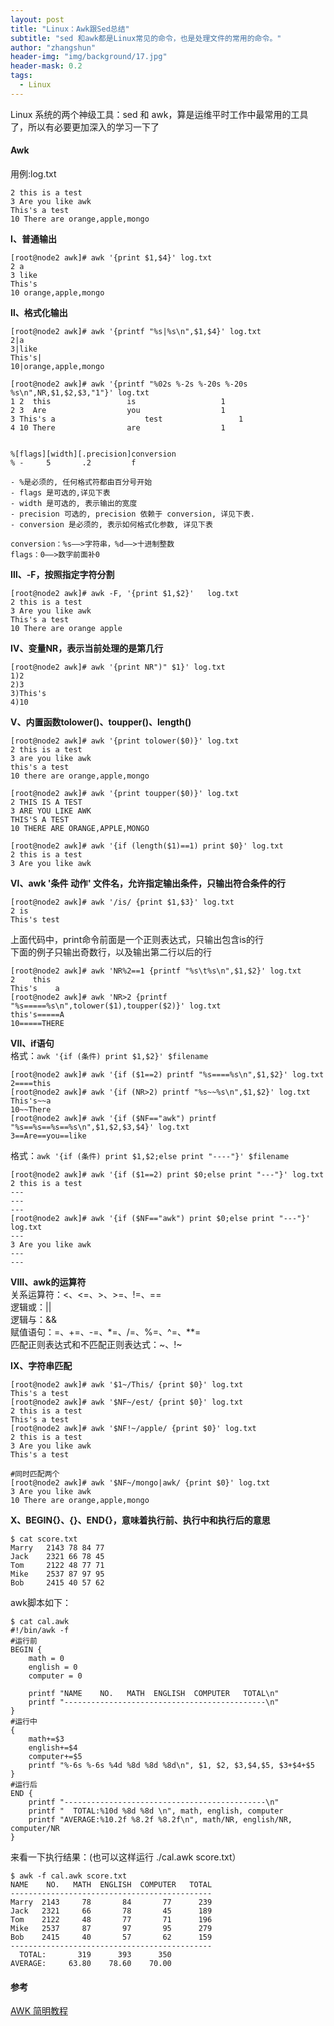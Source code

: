 ```yaml
---
layout: post
title: "Linux：Awk跟Sed总结"
subtitle: "sed 和awk都是Linux常见的命令，也是处理文件的常用的命令。"
author: "zhangshun"
header-img: "img/background/17.jpg"
header-mask: 0.2
tags:
  - Linux
---
```


Linux 系统的两个神级工具：sed 和 awk，算是运维平时工作中最常用的工具了，所以有必要更加深入的学习一下了

#### Awk

用例:log.txt
```
2 this is a test
3 Are you like awk
This's a test
10 There are orange,apple,mongo
```

**Ⅰ、普通输出**
```
[root@node2 awk]# awk '{print $1,$4}' log.txt
2 a
3 like
This's
10 orange,apple,mongo
```

**Ⅱ、格式化输出**

```
[root@node2 awk]# awk '{printf "%s|%s\n",$1,$4}' log.txt
2|a
3|like
This's|
10|orange,apple,mongo
```
```
[root@node2 awk]# awk '{printf "%02s %-2s %-20s %-20s %s\n",NR,$1,$2,$3,"1"}' log.txt
1 2  this                 is                   1
2 3  Are                  you                  1
3 This's a                    test                 1
4 10 There                are                  1


%[flags][width][.precision]conversion 
% -     5       .2         f

- %是必须的, 任何格式符都由百分号开始
- flags 是可选的,详见下表
- width 是可选的, 表示输出的宽度
- precision 可选的, precision 依赖于 conversion, 详见下表.
- conversion 是必须的, 表示如何格式化参数, 详见下表

conversion：%s——>字符串，%d——>十进制整数
flags：0——>数字前面补0
```

**Ⅲ、-F，按照指定字符分割**

```
[root@node2 awk]# awk -F, '{print $1,$2}'   log.txt
2 this is a test
3 Are you like awk
This's a test
10 There are orange apple
```

**Ⅳ、变量NR，表示当前处理的是第几行**

```
[root@node2 awk]# awk '{print NR")" $1}' log.txt
1)2
2)3
3)This's
4)10
```

**Ⅴ、内置函数tolower()、toupper()、length()**
```
[root@node2 awk]# awk '{print tolower($0)}' log.txt 
2 this is a test
3 are you like awk
this's a test
10 there are orange,apple,mongo
```
```
[root@node2 awk]# awk '{print toupper($0)}' log.txt 
2 THIS IS A TEST
3 ARE YOU LIKE AWK
THIS'S A TEST
10 THERE ARE ORANGE,APPLE,MONGO
```
```
[root@node2 awk]# awk '{if (length($1)==1) print $0}' log.txt 
2 this is a test
3 Are you like awk
```

**Ⅵ、awk '条件 动作' 文件名，允许指定输出条件，只输出符合条件的行**
```
[root@node2 awk]# awk '/is/ {print $1,$3}' log.txt
2 is
This's test
```
上面代码中，print命令前面是一个正则表达式，只输出包含is的行<br>
下面的例子只输出奇数行，以及输出第二行以后的行
```
[root@node2 awk]# awk 'NR%2==1 {printf "%s\t%s\n",$1,$2}' log.txt
2    this
This's    a
[root@node2 awk]# awk 'NR>2 {printf "%s=====%s\n",tolower($1),toupper($2)}' log.txt
this's=====A
10=====THERE
```

**Ⅶ、if语句**<br>
格式：`awk '{if (条件) print $1,$2}' $filename`
```
[root@node2 awk]# awk '{if ($1==2) printf "%s====%s\n",$1,$2}' log.txt
2====this
[root@node2 awk]# awk '{if (NR>2) printf "%s~~%s\n",$1,$2}' log.txt
This's~~a
10~~There
[root@node2 awk]# awk '{if ($NF=="awk") printf "%s==%s==%s==%s\n",$1,$2,$3,$4}' log.txt
3==Are==you==like
```
格式：`awk '{if (条件) print $1,$2;else print "----"}' $filename`
```
[root@node2 awk]# awk '{if ($1==2) print $0;else print "---"}' log.txt
2 this is a test
---
---
---
[root@node2 awk]# awk '{if ($NF=="awk") print $0;else print "---"}' log.txt
---
3 Are you like awk
---
---
```

**Ⅷ、awk的运算符**<br>
关系运算符：<、<=、>、>=、!=、==<br>
逻辑或：||<br>
逻辑与：&&<br>
赋值语句：=、+=、-=、*=、/=、%=、^=、**=<br>
匹配正则表达式和不匹配正则表达式：~、!~

**Ⅸ、字符串匹配**

```
[root@node2 awk]# awk '$1~/This/ {print $0}' log.txt
This's a test
[root@node2 awk]# awk '$NF~/est/ {print $0}' log.txt
2 this is a test
This's a test
[root@node2 awk]# awk '$NF!~/apple/ {print $0}' log.txt
2 this is a test
3 Are you like awk
This's a test

#同时匹配两个
[root@node2 awk]# awk '$NF~/mongo|awk/ {print $0}' log.txt
3 Are you like awk
10 There are orange,apple,mongo
```

**Ⅹ、BEGIN{}、{}、END{}，意味着执行前、执行中和执行后的意思**

```
$ cat score.txt
Marry   2143 78 84 77
Jack    2321 66 78 45
Tom     2122 48 77 71
Mike    2537 87 97 95
Bob     2415 40 57 62
```
awk脚本如下：
```shell
$ cat cal.awk
#!/bin/awk -f
#运行前
BEGIN {
    math = 0
    english = 0
    computer = 0
 
    printf "NAME    NO.   MATH  ENGLISH  COMPUTER   TOTAL\n"
    printf "---------------------------------------------\n"
}
#运行中
{
    math+=$3
    english+=$4
    computer+=$5
    printf "%-6s %-6s %4d %8d %8d %8d\n", $1, $2, $3,$4,$5, $3+$4+$5
}
#运行后
END {
    printf "---------------------------------------------\n"
    printf "  TOTAL:%10d %8d %8d \n", math, english, computer
    printf "AVERAGE:%10.2f %8.2f %8.2f\n", math/NR, english/NR, computer/NR
}
```
来看一下执行结果：(也可以这样运行 ./cal.awk score.txt）
```
$ awk -f cal.awk score.txt
NAME    NO.   MATH  ENGLISH  COMPUTER   TOTAL
---------------------------------------------
Marry  2143     78       84       77      239
Jack   2321     66       78       45      189
Tom    2122     48       77       71      196
Mike   2537     87       97       95      279
Bob    2415     40       57       62      159
---------------------------------------------
  TOTAL:       319      393      350
AVERAGE:     63.80    78.60    70.00
```


#### 参考

[AWK 简明教程](https://coolshell.cn/articles/9070.html)<br>

